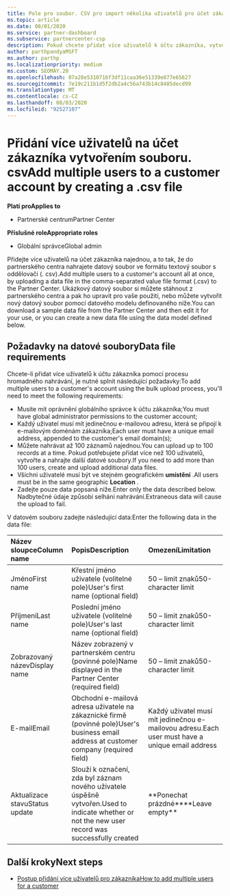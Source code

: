```yaml
---
title: Pole pro soubor. CSV pro import několika uživatelů pro účet zákazníka
ms.topic: article
ms.date: 08/01/2020
ms.service: partner-dashboard
ms.subservice: partnercenter-csp
description: Pokud chcete přidat více uživatelů k účtu zákazníka, vytvořte soubor hodnot oddělených čárkami (. csv) s příslušnými poli.
author: parthpandyaMSFT
ms.author: parthp
ms.localizationpriority: medium
ms.custom: SEOMAY.20
ms.openlocfilehash: 07a28e5310716f3df11caa36e51339e877e65627
ms.sourcegitcommit: 7e19c211b1d5f2db2a4c56a743b14c8485decd99
ms.translationtype: MT
ms.contentlocale: cs-CZ
ms.lasthandoff: 08/03/2020
ms.locfileid: "92527107"
---
```

# <a name="add-multiple-users-to-a-customer-account-by-creating-a-csv-file"></a><span data-ttu-id="afdb3-103">Přidání více uživatelů na účet zákazníka vytvořením souboru. csv</span><span class="sxs-lookup"><span data-stu-id="afdb3-103">Add multiple users to a customer account by creating a .csv file</span></span>

<span data-ttu-id="afdb3-104">**Platí pro**</span><span class="sxs-lookup"><span data-stu-id="afdb3-104">**Applies to**</span></span>

- <span data-ttu-id="afdb3-105">Partnerské centrum</span><span class="sxs-lookup"><span data-stu-id="afdb3-105">Partner Center</span></span>

<span data-ttu-id="afdb3-106">**Příslušné role**</span><span class="sxs-lookup"><span data-stu-id="afdb3-106">**Appropriate roles**</span></span>

- <span data-ttu-id="afdb3-107">Globální správce</span><span class="sxs-lookup"><span data-stu-id="afdb3-107">Global admin</span></span>

<span data-ttu-id="afdb3-108">Přidejte více uživatelů na účet zákazníka najednou, a to tak, že do partnerského centra nahrajete datový soubor ve formátu textový soubor s oddělovači (. csv).</span><span class="sxs-lookup"><span data-stu-id="afdb3-108">Add multiple users to a customer's account all at once, by uploading a data file in the comma-separated value file format (.csv) to the Partner Center.</span></span> <span data-ttu-id="afdb3-109">Ukázkový datový soubor si můžete stáhnout z partnerského centra a pak ho upravit pro vaše použití, nebo můžete vytvořit nový datový soubor pomocí datového modelu definovaného níže.</span><span class="sxs-lookup"><span data-stu-id="afdb3-109">You can download a sample data file from the Partner Center and then edit it for your use, or you can create a new data file using the data model defined below.</span></span>

## <a name="data-file-requirements"></a><a href="" id="creatingtheimportcsvfile"></a><span data-ttu-id="afdb3-110">Požadavky na datové soubory</span><span class="sxs-lookup"><span data-stu-id="afdb3-110">Data file requirements</span></span>

<span data-ttu-id="afdb3-111">Chcete-li přidat více uživatelů k účtu zákazníka pomocí procesu hromadného nahrávání, je nutné splnit následující požadavky:</span><span class="sxs-lookup"><span data-stu-id="afdb3-111">To add multiple users to a customer's account using the bulk upload process, you'll need to meet the following requirements:</span></span>

- <span data-ttu-id="afdb3-112">Musíte mít oprávnění globálního správce k účtu zákazníka;</span><span class="sxs-lookup"><span data-stu-id="afdb3-112">You must have global administrator permissions to the customer account;</span></span>
- <span data-ttu-id="afdb3-113">Každý uživatel musí mít jedinečnou e-mailovou adresu, která se připojí k e-mailovým doménám zákazníka;</span><span class="sxs-lookup"><span data-stu-id="afdb3-113">Each user must have a unique email address, appended to the customer's email domain(s);</span></span>
- <span data-ttu-id="afdb3-114">Můžete nahrávat až 100 záznamů najednou.</span><span class="sxs-lookup"><span data-stu-id="afdb3-114">You can upload up to 100 records at a time.</span></span> <span data-ttu-id="afdb3-115">Pokud potřebujete přidat více než 100 uživatelů, vytvořte a nahrajte další datové soubory.</span><span class="sxs-lookup"><span data-stu-id="afdb3-115">If you need to add more than 100 users, create and upload additional data files.</span></span>
- <span data-ttu-id="afdb3-116">Všichni uživatelé musí být ve stejném geografickém **umístění** .</span><span class="sxs-lookup"><span data-stu-id="afdb3-116">All users must be in the same geographic **Location** .</span></span>
- <span data-ttu-id="afdb3-117">Zadejte pouze data popsaná níže.</span><span class="sxs-lookup"><span data-stu-id="afdb3-117">Enter only the data described below.</span></span> <span data-ttu-id="afdb3-118">Nadbytečné údaje způsobí selhání nahrávání.</span><span class="sxs-lookup"><span data-stu-id="afdb3-118">Extraneous data will cause the upload to fail.</span></span>

<span data-ttu-id="afdb3-119">V datovém souboru zadejte následující data:</span><span class="sxs-lookup"><span data-stu-id="afdb3-119">Enter the following data in the data file:</span></span>

| <span data-ttu-id="afdb3-120">**Název sloupce**</span><span class="sxs-lookup"><span data-stu-id="afdb3-120">**Column name**</span></span> | <span data-ttu-id="afdb3-121">**Popis**</span><span class="sxs-lookup"><span data-stu-id="afdb3-121">**Description**</span></span>  | <span data-ttu-id="afdb3-122">**Omezení**</span><span class="sxs-lookup"><span data-stu-id="afdb3-122">**Limitation**</span></span>  |
|:-------- |:------  |:----- |
| <span data-ttu-id="afdb3-123">Jméno</span><span class="sxs-lookup"><span data-stu-id="afdb3-123">First name</span></span>  | <span data-ttu-id="afdb3-124">Křestní jméno uživatele (volitelné pole)</span><span class="sxs-lookup"><span data-stu-id="afdb3-124">User's first name (optional field)</span></span>  | <span data-ttu-id="afdb3-125">50 – limit znaků</span><span class="sxs-lookup"><span data-stu-id="afdb3-125">50-character limit</span></span>  |
| <span data-ttu-id="afdb3-126">Příjmení</span><span class="sxs-lookup"><span data-stu-id="afdb3-126">Last name</span></span>  | <span data-ttu-id="afdb3-127">Poslední jméno uživatele (volitelné pole)</span><span class="sxs-lookup"><span data-stu-id="afdb3-127">User's last name (optional field)</span></span>  | <span data-ttu-id="afdb3-128">50 – limit znaků</span><span class="sxs-lookup"><span data-stu-id="afdb3-128">50-character limit</span></span>  |
| <span data-ttu-id="afdb3-129">Zobrazovaný název</span><span class="sxs-lookup"><span data-stu-id="afdb3-129">Display name</span></span>    | <span data-ttu-id="afdb3-130">Název zobrazený v partnerském centru (povinné pole)</span><span class="sxs-lookup"><span data-stu-id="afdb3-130">Name displayed in the Partner Center (required field)</span></span>                            | <span data-ttu-id="afdb3-131">50 – limit znaků</span><span class="sxs-lookup"><span data-stu-id="afdb3-131">50-character limit</span></span>                         |
| <span data-ttu-id="afdb3-132">E-mail</span><span class="sxs-lookup"><span data-stu-id="afdb3-132">Email</span></span>   | <span data-ttu-id="afdb3-133">Obchodní e-mailová adresa uživatele na zákaznické firmě (povinné pole)</span><span class="sxs-lookup"><span data-stu-id="afdb3-133">User's business email address at customer company (required field)</span></span>           | <span data-ttu-id="afdb3-134">Každý uživatel musí mít jedinečnou e-mailovou adresu.</span><span class="sxs-lookup"><span data-stu-id="afdb3-134">Each user must have a unique email address</span></span> |
| <span data-ttu-id="afdb3-135">Aktualizace stavu</span><span class="sxs-lookup"><span data-stu-id="afdb3-135">Status update</span></span>   | <span data-ttu-id="afdb3-136">Slouží k označení, zda byl záznam nového uživatele úspěšně vytvořen.</span><span class="sxs-lookup"><span data-stu-id="afdb3-136">Used to indicate whether or not the new user record was successfully created</span></span> | <span data-ttu-id="afdb3-137">\*\*Ponechat prázdné\*\*</span><span class="sxs-lookup"><span data-stu-id="afdb3-137">\*\*Leave empty\*\*</span></span>                        |

## <a name="next-steps"></a><span data-ttu-id="afdb3-138">Další kroky</span><span class="sxs-lookup"><span data-stu-id="afdb3-138">Next steps</span></span>

- [<span data-ttu-id="afdb3-139">Postup přidání více uživatelů pro zákazníka</span><span class="sxs-lookup"><span data-stu-id="afdb3-139">How to add multiple users for a customer</span></span>](adding-multiple-users-to-a-customer-account.md)
